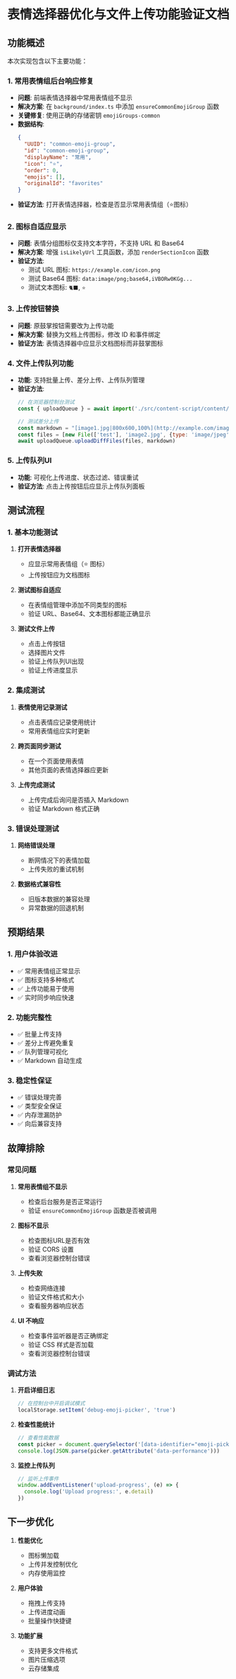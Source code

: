# 表情选择器优化与文件上传功能验证文档

## 功能概述

本次实现包含以下主要功能：

### 1. 常用表情组后台响应修复
- **问题**: 前端表情选择器中常用表情组不显示
- **解决方案**: 在 `background/index.ts` 中添加 `ensureCommonEmojiGroup` 函数
- **关键修复**: 使用正确的存储密钥 `emojiGroups-common`
- **数据结构**: 
  ```json
  {
    "UUID": "common-emoji-group",
    "id": "common-emoji-group", 
    "displayName": "常用",
    "icon": "⭐",
    "order": 0,
    "emojis": [],
    "originalId": "favorites"
  }
  ```
- **验证方法**: 打开表情选择器，检查是否显示常用表情组（⭐图标）

### 2. 图标自适应显示
- **问题**: 表情分组图标仅支持文本字符，不支持 URL 和 Base64
- **解决方案**: 增强 `isLikelyUrl` 工具函数，添加 `renderSectionIcon` 函数
- **验证方法**: 
  - 测试 URL 图标: `https://example.com/icon.png`
  - 测试 Base64 图标: `data:image/png;base64,iVBORw0KGg...`
  - 测试文本图标: `🐈‍⬛`, `⭐`

### 3. 上传按钮替换
- **问题**: 原鼓掌按钮需要改为上传功能
- **解决方案**: 替换为文档上传图标，修改 ID 和事件绑定
- **验证方法**: 表情选择器中应显示文档图标而非鼓掌图标

### 4. 文件上传队列功能
- **功能**: 支持批量上传、差分上传、上传队列管理
- **验证方法**:
  ```javascript
  // 在浏览器控制台测试
  const { uploadQueue } = await import('./src/content-script/content/upload-queue.js')
  
  // 测试差分上传
  const markdown = "[image1.jpg|800x600,100%](http://example.com/image1.jpg)"
  const files = [new File(['test'], 'image2.jpg', {type: 'image/jpeg'})]
  await uploadQueue.uploadDiffFiles(files, markdown)
  ```

### 5. 上传队列UI
- **功能**: 可视化上传进度、状态过滤、错误重试
- **验证方法**: 点击上传按钮后应显示上传队列面板

## 测试流程

### 1. 基本功能测试

1. **打开表情选择器**
   - 应显示常用表情组（⭐ 图标）
   - 上传按钮应为文档图标

2. **测试图标自适应**
   - 在表情组管理中添加不同类型的图标
   - 验证 URL、Base64、文本图标都能正确显示

3. **测试文件上传**
   - 点击上传按钮
   - 选择图片文件
   - 验证上传队列UI出现
   - 验证上传进度显示

### 2. 集成测试

1. **表情使用记录测试**
   - 点击表情应记录使用统计
   - 常用表情组应实时更新

2. **跨页面同步测试**
   - 在一个页面使用表情
   - 其他页面的表情选择器应更新

3. **上传完成测试**
   - 上传完成后询问是否插入 Markdown
   - 验证 Markdown 格式正确

### 3. 错误处理测试

1. **网络错误处理**
   - 断网情况下的表情加载
   - 上传失败的重试机制

2. **数据格式兼容性**
   - 旧版本数据的兼容处理
   - 异常数据的回退机制

## 预期结果

### 1. 用户体验改进
- ✅ 常用表情组正常显示
- ✅ 图标支持多种格式
- ✅ 上传功能易于使用
- ✅ 实时同步响应快速

### 2. 功能完整性
- ✅ 批量上传支持
- ✅ 差分上传避免重复
- ✅ 队列管理可视化
- ✅ Markdown 自动生成

### 3. 稳定性保证
- ✅ 错误处理完善
- ✅ 类型安全保证
- ✅ 内存泄漏防护
- ✅ 向后兼容支持

## 故障排除

### 常见问题

1. **常用表情组不显示**
   - 检查后台服务是否正常运行
   - 验证 `ensureCommonEmojiGroup` 函数是否被调用

2. **图标不显示**
   - 检查图标URL是否有效
   - 验证 CORS 设置
   - 查看浏览器控制台错误

3. **上传失败**
   - 检查网络连接
   - 验证文件格式和大小
   - 查看服务器响应状态

4. **UI 不响应**
   - 检查事件监听器是否正确绑定
   - 验证 CSS 样式是否加载
   - 查看浏览器控制台错误

### 调试方法

1. **开启详细日志**
   ```javascript
   // 在控制台中开启调试模式
   localStorage.setItem('debug-emoji-picker', 'true')
   ```

2. **检查性能统计**
   ```javascript
   // 查看性能数据
   const picker = document.querySelector('[data-identifier="emoji-picker"]')
   console.log(JSON.parse(picker.getAttribute('data-performance')))
   ```

3. **监控上传队列**
   ```javascript
   // 监听上传事件
   window.addEventListener('upload-progress', (e) => {
     console.log('Upload progress:', e.detail)
   })
   ```

## 下一步优化

1. **性能优化**
   - 图标懒加载
   - 上传并发控制优化
   - 内存使用监控

2. **用户体验**
   - 拖拽上传支持
   - 上传进度动画
   - 批量操作快捷键

3. **功能扩展**
   - 支持更多文件格式
   - 图片压缩选项
   - 云存储集成